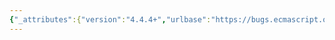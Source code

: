 ```yaml
---
{"_attributes":{"version":"4.4.4+","urlbase":"https://bugs.ecmascript.org/","maintainer":"dherman@mozilla.com"},"bug":{"bug_id":2933,"creation_ts":"2014-05-30 17:41:00 -0700","short_desc":"21.2.2.8.2 Canonicalize: Incorrect statement in note","delta_ts":"2014-07-20 20:25:50 -0700","product":"Draft for 6th Edition","component":"technical issue","version":"Rev 25: May 22, 2014 Draft","rep_platform":"All","op_sys":"All","bug_status":"VERIFIED","resolution":"FIXED","priority":"Normal","bug_severity":"normal","everconfirmed":true,"reporter":{"uid":"ecmascriptbugs","name":"Norbert"},"assigned_to":{"uid":"allen","name":"Allen Wirfs-Brock"},"long_desc":[{"commentid":8691,"comment_count":0,"who":{"uid":"ecmascriptbugs","name":"Norbert"},"bug_when":"2014-05-30 17:41:39 -0700","thetext":"Note 4 states \"This prevents Unicode code points such as U+0131 and U+017F from matching regular expressions such as /[a-z]/i, but they will match /[a-z]/ui.\"\n\nThe last part is not correct for U+0131: Simple case folding maps this character to itself, so it doesn't match /[a-z]/ui.\n\nU+017F is mapped to \"s\", and U+212A is mapped to \"k\", so these are valid examples of characters outside the Basic Latin range that match /[a-z]/ui."},{"commentid":9162,"comment_count":1,"who":{"uid":"allen","name":"Allen Wirfs-Brock"},"bug_when":"2014-07-12 08:25:28 -0700","thetext":"fixed in rev26 editor's draft"},{"commentid":9377,"comment_count":2,"who":{"uid":"allen","name":"Allen Wirfs-Brock"},"bug_when":"2014-07-19 18:22:10 -0700","thetext":"fixed in rev26"},{"commentid":9421,"comment_count":3,"who":{"uid":"ecmascriptbugs","name":"Norbert"},"bug_when":"2014-07-20 20:25:50 -0700","thetext":"Verified in rev 26 draft."}]}}
---
```


